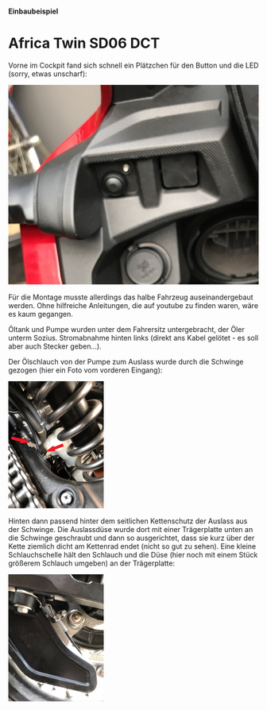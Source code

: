 #### Einbaubeispiel 

# Africa Twin SD06 DCT

Vorne im Cockpit fand sich schnell ein Plätzchen für den Button und die LED (sorry, etwas unscharf):

![ATSD06_cockpit](pics/ATSD06_cockpit.jpg)

Für die Montage musste allerdings das halbe Fahrzeug auseinandergebaut werden. Ohne hilfreiche Anleitungen, die auf youtube zu finden waren, wäre es kaum gegangen.

Öltank und Pumpe wurden unter dem Fahrersitz untergebracht, der Öler unterm Sozius. Stromabnahme hinten links (direkt ans Kabel gelötet - es soll aber auch Stecker geben...).

Der Ölschlauch von der Pumpe zum Auslass wurde durch die Schwinge gezogen (hier ein Foto vom vorderen Eingang):

<img src="pics/ATSD06_Schwinge-vorn.jpg" alt="ATSD06_Schwinge-vorn" style="zoom:25%;" />

Hinten dann passend hinter dem seitlichen Kettenschutz der Auslass aus der Schwinge. Die Auslassdüse wurde dort mit einer Trägerplatte unten an die Schwinge geschraubt und dann so ausgerichtet, dass sie kurz über der Kette ziemlich dicht am Kettenrad endet (nicht so gut zu sehen). Eine kleine Schlauchschelle hält den Schlauch und die Düse (hier noch mit einem Stück größerem Schlauch umgeben) an der Trägerplatte:

<img src="pics/ATSD06_hinten.JPEG" alt="ATSD06_hinten" style="zoom:25%;" />
